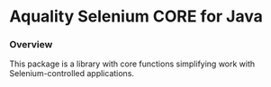 # Aquality Selenium CORE for Java

### Overview

This package is a library with core functions simplifying work with Selenium-controlled applications.